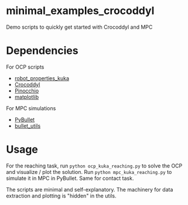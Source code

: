 # minimal_examples_crocoddyl
Demo scripts to quickly get started with Crocoddyl and MPC


# Dependencies
For OCP scripts
- [robot_properties_kuka](https://github.com/machines-in-motion/robot_properties_kuka)
- [Crocoddyl](https://github.com/loco-3d/crocoddyl) 
- [Pinocchio](https://github.com/stack-of-tasks/pinocchio)
- [matplotlib](https://matplotlib.org/)

For MPC simulations 
- [PyBullet](https://pybullet.org/wordpress/)
- [bullet_utils](https://github.com/machines-in-motion/bullet_utils) 


# Usage
For the reaching task, run `python ocp_kuka_reaching.py` to solve the OCP and visualize / plot the solution. Run `python mpc_kuka_reaching.py` to simulate it in MPC in PyBullet. Same for contact task.

The scripts are minimal and self-explanatory. The machinery for data extraction and plotting is "hidden" in the utils. 
